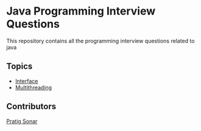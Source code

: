 # Java Programming Interview Questions
This repository contains all the programming interview questions related to java

## Topics
- [Interface](https://github.com/pratig-sonar/Interview-Questions/tree/master/Java/Interface)
- [Multithreading](https://github.com/pratig-sonar/Interview-Questions/tree/master/Java/Multithreading)

## Contributors
[Pratig Sonar](https://twitter.com/pratigs)
